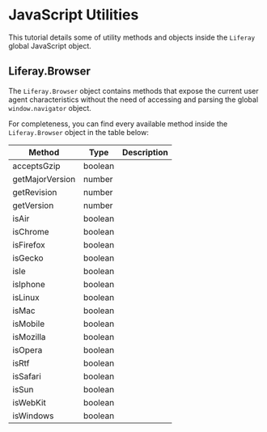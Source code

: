 # JavaScript Utilities [](id=javascript-utilities)

This tutorial details some of utility methods and objects inside the `Liferay` global JavaScript object.

## Liferay.Browser [](id=liferay-browser)

The `Liferay.Browser` object contains methods that expose the current user agent characteristics without the need of accessing and parsing the global `window.navigator` object.

For completeness, you can find every available method inside the `Liferay.Browser` object in the table below:

| Method | Type | Description |
| --- | --- | --- |
| acceptsGzip | boolean | |
| getMajorVersion | number | |
| getRevision | number | |
| getVersion | number | |
| isAir | boolean | |
| isChrome | boolean | |
| isFirefox | boolean | |
| isGecko | boolean | |
| isIe | boolean | |
| isIphone | boolean | |
| isLinux | boolean | |
| isMac | boolean | |
| isMobile | boolean | |
| isMozilla | boolean | |
| isOpera | boolean | |
| isRtf | boolean | |
| isSafari | boolean | |
| isSun | boolean | |
| isWebKit | boolean | |
| isWindows | boolean | |